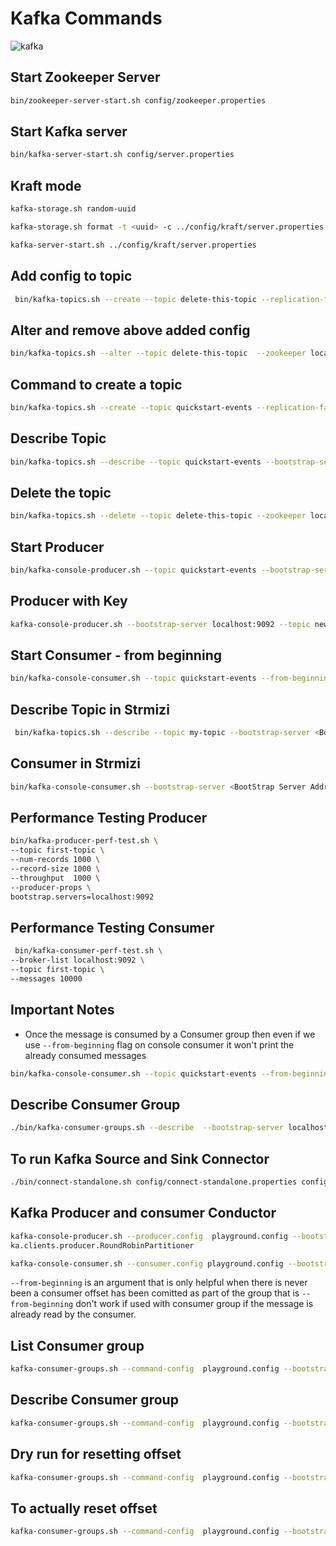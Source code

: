 # Kafka Commands

![kafka](https://github.com/aswinayyolath/Kafka/assets/55191821/6f61a2eb-afb6-4e08-ab00-60bead4a75e7)


## Start Zookeeper Server

```bash
bin/zookeeper-server-start.sh config/zookeeper.properties
```

## Start Kafka server

```bash
bin/kafka-server-start.sh config/server.properties
```

## Kraft mode

```bash
kafka-storage.sh random-uuid
```

```bash
kafka-storage.sh format -t <uuid> -c ../config/kraft/server.properties
```

```bash
kafka-server-start.sh ../config/kraft/server.properties
```


## Add config to topic

```bash
 bin/kafka-topics.sh --create --topic delete-this-topic --replication-factor 1 --partitions 1  --bootstrap-server localhost:9092 --config max.message.bytes=64000
```

## Alter and remove above added config

```bash
bin/kafka-topics.sh --alter --topic delete-this-topic  --zookeeper localhost:2181  --delete-config max.message.bytes
```

## Command to create a topic

```bash
bin/kafka-topics.sh --create --topic quickstart-events --replication-factor 1 --partitions 1  --bootstrap-server localhost:9092
```

## Describe Topic

```bash
bin/kafka-topics.sh --describe --topic quickstart-events --bootstrap-server localhost:9092
```

## Delete the topic

```bash
bin/kafka-topics.sh --delete --topic delete-this-topic --zookeeper localhost:2181
```

## Start Producer

```bash
bin/kafka-console-producer.sh --topic quickstart-events --bootstrap-server localhost:9092
```

## Producer with Key

```bash
kafka-console-producer.sh --bootstrap-server localhost:9092 --topic new_topic --property "parse.key=true" --property "key.separator=:"
```

## Start Consumer - from beginning

```bash
bin/kafka-console-consumer.sh --topic quickstart-events --from-beginning --bootstrap-server localhost:9092
```

## Describe Topic in Strmizi

```bash
 bin/kafka-topics.sh --describe --topic my-topic --bootstrap-server <BootStrap Server Address> --command-config /Users/aswina/Desktop/Strmizi/cli.config
 ```

## Consumer in Strmizi

```bash
bin/kafka-console-consumer.sh --bootstrap-server <BootStrap Server Address>  --consumer.config /Users/aswina/Desktop/Strmizi/cli.config --topic my-topic
```

## Performance Testing Producer

```bash
bin/kafka-producer-perf-test.sh \
--topic first-topic \
--num-records 1000 \
--record-size 1000 \
--throughput  1000 \
--producer-props \
bootstrap.servers=localhost:9092
```

## Performance Testing Consumer

```bash
 bin/kafka-consumer-perf-test.sh \
--broker-list localhost:9092 \
--topic first-topic \
--messages 10000
```

## Important Notes

- Once the message is consumed by a Consumer group then even if we use `--from-beginning` flag on console consumer it won't print the already consumed messages

```bash
bin/kafka-console-consumer.sh --topic quickstart-events --from-beginning --bootstrap-server localhost:9092 --consumer.config config/consumer.properties
```

## Describe Consumer Group

```bash
./bin/kafka-consumer-groups.sh --describe  --bootstrap-server localhost:9092 --group test-consumer-group
```

## To run Kafka Source and Sink Connector

```bash
./bin/connect-standalone.sh config/connect-standalone.properties config/connect-console-source.properties config/connect-console-sink.properties
```

## Kafka Producer and consumer Conductor

```bash
kafka-console-producer.sh --producer.config  playground.config --bootstrap-server cluster.playground.cdkt.io:9092 --topic my_first_topic --producer-property partitioner.class=org.apache.kaf
ka.clients.producer.RoundRobinPartitioner
```

```bash
kafka-console-consumer.sh --consumer.config playground.config --bootstrap-server cluster.playground.cdkt.io:9092 --topic my_first_topic --group my_first_group
```

`--from-beginning` is an argument that is only helpful when there is never been a consumer offset has been comitted as part of the group
that is `--from-beginning` don't work if used with consumer group if the message is already read by the consumer.

## List Consumer group

```bash
kafka-consumer-groups.sh --command-config  playground.config --bootstrap-server cluster.playground.cdkt.io:9092 --list
```

## Describe Consumer group

```bash
kafka-consumer-groups.sh --command-config  playground.config --bootstrap-server cluster.playground.cdkt.io:9092 --describe --group my_first_group
```

## Dry run for resetting offset

```bash
kafka-consumer-groups.sh --command-config  playground.config --bootstrap-server cluster.playground.cdkt.io:9092 --group my_first_group --reset-offsets --to-earliest  --topic my_first_topic  --dry-run
```

## To actually reset offset

```bash
kafka-consumer-groups.sh --command-config  playground.config --bootstrap-server cluster.playground.cdkt.io:9092 --group my_first_group --reset-offsets --to-earliest  --topic my_first_topic  --execute
```
